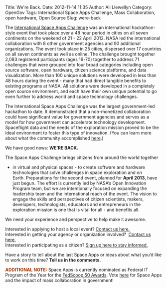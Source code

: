 Title: We're Back.
Date: 2012-11-14 11:35
Author: Ali Llewellyn
Category: OpenGov
Tags: International Space Apps Challenge, Mass Collaboration, open hardware, Open Source
Slug: were-back

The [International Space Apps Challenge][] was an international
hackathon-style event that took place over a 48 hour period in cities on
all seven continents on the weekend of 21 - 22 April 2012. NASA led the
international collaboration with 8 other government agencies and 90
additional organizations. The event took place in 25 cities, dispersed
over 17 countries on all seven continents as well as online. The
challenge brought together 2,083 registered participants (ages 16-70)
together to address 71 challenges that were grouped into four broad
categories including open source software, open hardware, citizen
science platforms, and data visualization. More than 100 unique
solutions were developed in less than 48 hours during the event - many
that had direct tangible benefits to existing programs at NASA. All
solutions were developed in a completely open source environment, and
each have their own unique potential to go even further to address world
and space technology challenges.

The International Space Apps Challenge was the largest government-led
hackathon to date. It demonstrated that a non-monetized collaboration
could have significant value for government agencies and serves as a
model for how government can accelerate technology development.
Spaceflight data and the needs of the exploration mission proved to be
the ideal environment to foster this type of innovation. (You can learn
more about what the community accomplished [here][].)

We have good news: **WE’RE BACK.**

The Space Apps Challenge brings citizens from around the world together
- in virtual and physical spaces - to create software and hardware
technologies that solve challenges in space exploration and on
Earth. Preparations for the second event, planned for **April 2013**,
have just begun. The effort is currently led by NASA’s Open Innovation
Program team, but we are intentionally focused on expanding the
leadership team and the international reach of the event. The vision to
engage the skills and perspectives of citizen scientists, makers,
developers, technologists, educators and entrepreneurs in the
exploration mission is one that is vital for all - and benefits all.

We need your experience and perspective to help make it awesome.

Interested in applying to host a local event? [Contact us here.][]  
Interested in getting your agency or organization involved?  [Contact
us here.][1]  
Interested in participating as a citizen? [Sign up here to stay
informed.][1]

Have a story to tell about the last Space Apps or ideas about what you’d
like to work on this time? **Tell us in the comments.**

<span style="color: #993300;">**ADDITIONAL NOTE:**</span> Space Apps is
currently nominated as Federal IT Program of the Year for the [FedScoop
50 Awards][]. Vote [here][2] for Space Apps and the impact of mass
collaboration in government!

 

  [International Space Apps Challenge]: http://spaceappschallenge.org/
  [here]: http://2012.spaceappschallenge.org/debrief/#/hello
  [Contact us here.]: http://spaceappschallenge.org/interest?interest_hosting=Hosting%20an%20Event
  [1]: http://spaceappschallenge.org/interest
  [FedScoop 50 Awards]: http://fedscoop.com/events/fedscoop50/
  [2]: http://fedscoop.com/events/fedscoop50/vote/#fedit
